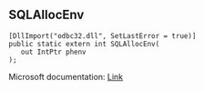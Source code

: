 ## SQLAllocEnv

```
[DllImport("odbc32.dll", SetLastError = true)]
public static extern int SQLAllocEnv(
   out IntPtr phenv
);
```

Microsoft documentation: [Link](https://docs.microsoft.com/en-us/sql/odbc/reference/syntax/sqlallocenv-function)
